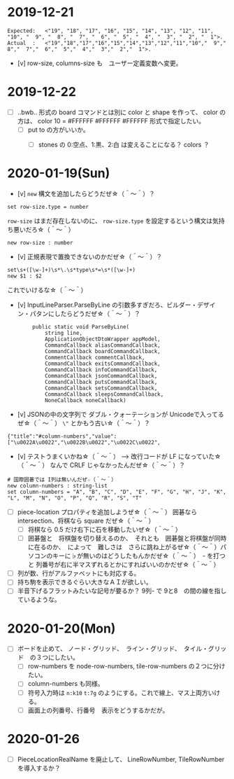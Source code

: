 # 2019-12-21

```
Expected:	<"19", "18", "17", "16", "15", "14", "13", "12", "11", "10", "  9", "  8", "  7", "  6", "  5", "  4", "  3", "  2", "  1">.
Actual	:	<"19","18","17","16","15","14","13","12","11","10","  9","  8","  7","  6","  5","  4","  3","  2","  1">. 
```

* [v] row-size, columns-size も　ユーザー定義変数へ変更。


# 2019-12-22

* [ ] ..bwb.. 形式の board コマンドとは別に color と shape を作って、 color の方は、 color 10 = #FFFFFF #FFFFFF #FFFFFF 形式で指定したい。
	* [ ] put to の方がいいか。
		* [ ] stones の 0:空点、1:黒、2:白 は変えることになる？ colors ？


# 2020-01-19(Sun)

* [v] `new` 構文を追加したらどうだぜ☆（＾～＾）？

```
set row-size.type = number
```

`row-size` はまだ存在しないのに、 `row-size.type` を設定するという構文は気持ち悪いだろ☆（＾～＾）  

```
new row-size : number
```

* [v] 正規表現で置換できないのかだぜ☆（＾～＾）？

```
set\s+([\w-]+)\s*\.\s*type\s*=\s*([\w-]+)
new $1 : $2
```

これでいけるな☆（＾～＾）


* [v] InputLineParser.ParseByLine の引数多すぎだろ、ビルダー・デザイン・パタンにしたらどうだぜ☆（＾～＾）？

```
        public static void ParseByLine(
            string line,
            ApplicationObjectDtoWrapper appModel,
            CommandCallback aliasCommandCallback,
            CommandCallback boardCommandCallback,
            CommentCallback commentCallback,
            CommandCallback exitsCommandCallback,
            CommandCallback infoCommandCallback,
            CommandCallback jsonCommandCallback,
            CommandCallback putsCommandCallback,
            CommandCallback setsCommandCallback,
            CommandCallback sleepsCommandCallback,
            NoneCallback noneCallback)
```

* [v] JSONの中の文字列で ダブル・クォーテーションが Unicodeで入ってるぜ☆（＾～＾） `\"` とかもう古い☆（＾～＾）？

```
{"title":"#column-numbers","value":["\u0022A\u0022","\u0022B\u0022","\u0022C\u0022",
```

* [v] テストうまくいかね☆（＾～＾） --> 改行コードが LF になっていた☆（＾～＾） なんで CRLF じゃなかったんだぜ☆（＾～＾）？

```
# 国際囲碁では I列は無いんだぜ☆（＾～＾）
new column-numbers : string-list
set column-numbers = "A", "B", "C", "D", "E", "F", "G", "H", "J", "K", "L", "M", "N", "O", "P", "Q", "R", "S", "T"
```

* [ ] piece-location プロパティを追加しようぜ☆（＾～＾） 囲碁なら intersection、将棋なら square だぜ☆（＾～＾）
    * [ ] 将棋なら 0.5 だけ右下に石を移動したいぜ☆（＾～＾）
    * [ ] 囲碁盤と　将棋盤を切り替えるのか、　それとも　囲碁盤と将棋盤が同時に在るのか、　によって　難しさは　さらに跳ね上がるぜ☆（＾～＾）パソコンのキーに♭が無いのはどうしたもんかだぜ☆（＾～＾）　- を打つと 列番号が右に半マスずれるとかにすればいいのかだぜ☆（＾～＾）

* [ ] 列が数、行がアルファベットにも対応する。
* [ ] 持ち駒を表示できるぐらい大きなＡＩが欲しい。
* [ ] 半音下げるフラットみたいな記号が要るか？ 9列- で 9と8　の間の線を指しているような。

# 2020-01-20(Mon)

* [ ] ボードを止めて、 ノード・グリッド、　ライン・グリッド、　タイル・グリッド　の３つにしたい。
    * [ ] row-numbers を node-row-numbers, tile-row-numbers の２つに分けたい。
    * [ ] column-numbers も同様。
    * [ ] 符号入力時は `n:k10` `t:7g` のようにする。これで線上、マス上両方いける。
    * [ ] 画面上の列番号、行番号　表示をどうするかだが。

# 2020-01-26

* [ ] PieceLocationRealName を廃止して、 LineRowNumber, TileRowNumber を導入するか？

